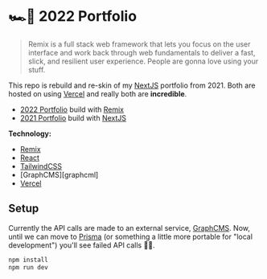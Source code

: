 # 🏎️💨 2022 Portfolio

> Remix is a full stack web framework that lets you focus on the user interface and work back through web fundamentals to deliver a fast, slick, and resilient user experience. People are gonna love using your stuff.

This repo is rebuild and re-skin of my [NextJS][nextjs] portfolio from 2021. Both are hosted on using [Vercel][vercel] and really both are **incredible**.

- [2022 Portfolio](https://mattscholta.com) build with [Remix][remix]
- [2021 Portfolio](https://2021.mattscholta.com) build with [NextJS][nextjs]

**Technology:**

- [Remix][remix]
- [React](https://reactjs.org)
- [TailwindCSS](https://tailwindcss.com)
- [GraphCMS][graphcml]
- [Vercel][vercel]

## Setup

Currently the API calls are made to an external service, [GraphCMS][graphcms]. Now, until we can move to [Prisma](https://www.prisma.io/) (or something a little more portable for "local development") you'll see failed API calls 🤷‍♂️.

```bash
npm install
npm run dev
```

<!-- Links -->

[graphcms]: https://graphcms.com "GraphCMS"
[nextjs]: https://nextjs.org "NextJS"
[remix]: https://remix.run "Remix"
[vercel]: https://vercel.com "Vercel"
